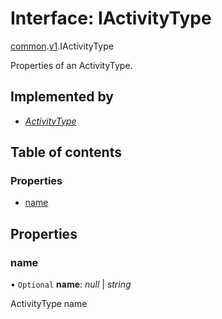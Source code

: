 # Interface: IActivityType

[common](../modules/proto.temporal.api.common.md).[v1](../modules/proto.temporal.api.common.v1.md).IActivityType

Properties of an ActivityType.

## Implemented by

* [*ActivityType*](../classes/proto.temporal.api.common.v1.activitytype.md)

## Table of contents

### Properties

- [name](proto.temporal.api.common.v1.iactivitytype.md#name)

## Properties

### name

• `Optional` **name**: *null* \| *string*

ActivityType name
